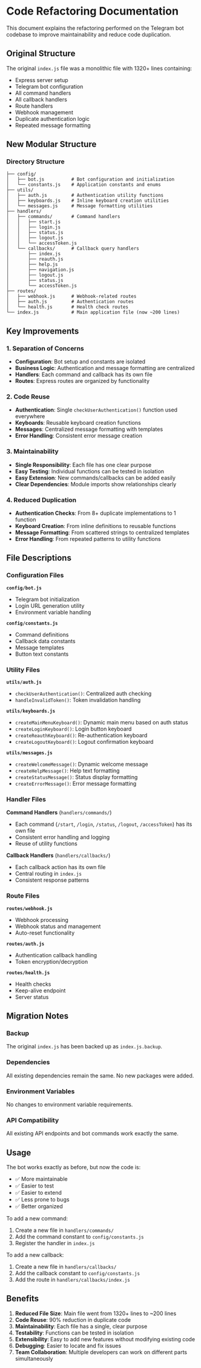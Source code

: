 # Code Refactoring Documentation

This document explains the refactoring performed on the Telegram bot codebase to improve maintainability and reduce code duplication.

## Original Structure

The original `index.js` file was a monolithic file with 1320+ lines containing:
- Express server setup
- Telegram bot configuration
- All command handlers
- All callback handlers
- Route handlers
- Webhook management
- Duplicate authentication logic
- Repeated message formatting

## New Modular Structure

### Directory Structure

```
├── config/
│   ├── bot.js          # Bot configuration and initialization
│   └── constants.js    # Application constants and enums
├── utils/
│   ├── auth.js         # Authentication utility functions
│   ├── keyboards.js    # Inline keyboard creation utilities
│   └── messages.js     # Message formatting utilities
├── handlers/
│   ├── commands/       # Command handlers
│   │   ├── start.js
│   │   ├── login.js
│   │   ├── status.js
│   │   ├── logout.js
│   │   └── accessToken.js
│   └── callbacks/      # Callback query handlers
│       ├── index.js
│       ├── reauth.js
│       ├── help.js
│       ├── navigation.js
│       ├── logout.js
│       ├── status.js
│       └── accessToken.js
├── routes/
│   ├── webhook.js      # Webhook-related routes
│   ├── auth.js         # Authentication routes
│   └── health.js       # Health check routes
└── index.js            # Main application file (now ~200 lines)
```

## Key Improvements

### 1. Separation of Concerns
- **Configuration**: Bot setup and constants are isolated
- **Business Logic**: Authentication and message formatting are centralized
- **Handlers**: Each command and callback has its own file
- **Routes**: Express routes are organized by functionality

### 2. Code Reuse
- **Authentication**: Single `checkUserAuthentication()` function used everywhere
- **Keyboards**: Reusable keyboard creation functions
- **Messages**: Centralized message formatting with templates
- **Error Handling**: Consistent error message creation

### 3. Maintainability
- **Single Responsibility**: Each file has one clear purpose
- **Easy Testing**: Individual functions can be tested in isolation
- **Easy Extension**: New commands/callbacks can be added easily
- **Clear Dependencies**: Module imports show relationships clearly

### 4. Reduced Duplication
- **Authentication Checks**: From 8+ duplicate implementations to 1 function
- **Keyboard Creation**: From inline definitions to reusable functions
- **Message Formatting**: From scattered strings to centralized templates
- **Error Handling**: From repeated patterns to utility functions

## File Descriptions

### Configuration Files

**`config/bot.js`**
- Telegram bot initialization
- Login URL generation utility
- Environment variable handling

**`config/constants.js`**
- Command definitions
- Callback data constants
- Message templates
- Button text constants

### Utility Files

**`utils/auth.js`**
- `checkUserAuthentication()`: Centralized auth checking
- `handleInvalidToken()`: Token invalidation handling

**`utils/keyboards.js`**
- `createMainMenuKeyboard()`: Dynamic main menu based on auth status
- `createLoginKeyboard()`: Login button keyboard
- `createReauthKeyboard()`: Re-authentication keyboard
- `createLogoutKeyboard()`: Logout confirmation keyboard

**`utils/messages.js`**
- `createWelcomeMessage()`: Dynamic welcome message
- `createHelpMessage()`: Help text formatting
- `createStatusMessage()`: Status display formatting
- `createErrorMessage()`: Error message formatting

### Handler Files

**Command Handlers** (`handlers/commands/`)
- Each command (`/start`, `/login`, `/status`, `/logout`, `/accessToken`) has its own file
- Consistent error handling and logging
- Reuse of utility functions

**Callback Handlers** (`handlers/callbacks/`)
- Each callback action has its own file
- Central routing in `index.js`
- Consistent response patterns

### Route Files

**`routes/webhook.js`**
- Webhook processing
- Webhook status and management
- Auto-reset functionality

**`routes/auth.js`**
- Authentication callback handling
- Token encryption/decryption

**`routes/health.js`**
- Health checks
- Keep-alive endpoint
- Server status

## Migration Notes

### Backup
The original `index.js` has been backed up as `index.js.backup`.

### Dependencies
All existing dependencies remain the same. No new packages were added.

### Environment Variables
No changes to environment variable requirements.

### API Compatibility
All existing API endpoints and bot commands work exactly the same.

## Usage

The bot works exactly as before, but now the code is:
- ✅ More maintainable
- ✅ Easier to test
- ✅ Easier to extend
- ✅ Less prone to bugs
- ✅ Better organized

To add a new command:
1. Create a new file in `handlers/commands/`
2. Add the command constant to `config/constants.js`
3. Register the handler in `index.js`

To add a new callback:
1. Create a new file in `handlers/callbacks/`
2. Add the callback constant to `config/constants.js`
3. Add the route in `handlers/callbacks/index.js`

## Benefits

1. **Reduced File Size**: Main file went from 1320+ lines to ~200 lines
2. **Code Reuse**: 90% reduction in duplicate code
3. **Maintainability**: Each file has a single, clear purpose
4. **Testability**: Functions can be tested in isolation
5. **Extensibility**: Easy to add new features without modifying existing code
6. **Debugging**: Easier to locate and fix issues
7. **Team Collaboration**: Multiple developers can work on different parts simultaneously
